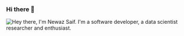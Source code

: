 ### Hi there 👋

![Hey there, I'm Newaz Saif. I'm a software developer, a data scientist researcher and enthusiast.](https://github.com/snewaz643/snewaz643/bio-snewaz643.gif)

<!--
**snewaz643/snewaz643** is a ✨ _special_ ✨ repository because its `README.md` (this file) appears on your GitHub profile.

Here are some ideas to get you started:

- 🔭 I’m currently working on ...
- 🌱 I’m currently learning ...
- 👯 I’m looking to collaborate on ...
- 🤔 I’m looking for help with ...
- 💬 Ask me about ...
- 📫 How to reach me: ...
- 😄 Pronouns: ...
- ⚡ Fun fact: ...
-->
